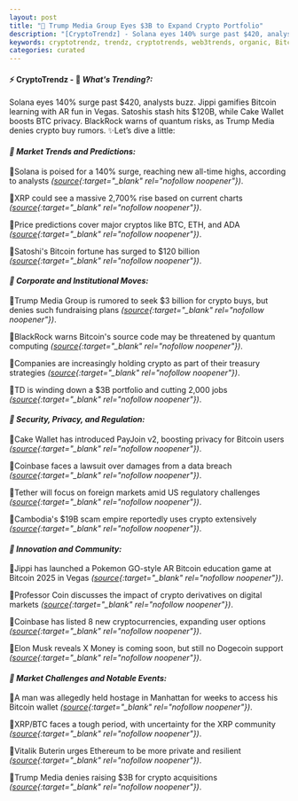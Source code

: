 ```yaml
---
layout: post
title: "🌅 Trump Media Group Eyes $3B to Expand Crypto Portfolio"
description: "[CryptoTrendz] - Solana eyes 140% surge past $420, analysts buzz. Jippi gamifies Bitcoin learning with AR fun in Vegas. Satoshis stash hits $120B, while Cake Wallet boosts BTC privacy. BlackRock warns of quantum risks, as Trump Media denies crypto buy rumors."
keywords: cryptotrendz, trendz, cryptotrends, web3trends, organic, Bitcoin, CEO, BTC, Quantum, Digital, Musk, XRP, Crypto, Ethereum, Analyst
categories: curated
---
```


#### ⚡ CryptoTrendz - 📌 *What's Trending?:*

Solana eyes 140% surge past $420, analysts buzz. Jippi gamifies Bitcoin learning with AR fun in Vegas. Satoshis stash hits $120B, while Cake Wallet boosts BTC privacy. BlackRock warns of quantum risks, as Trump Media denies crypto buy rumors. ✨Let’s dive a little:


#### *🔖 Market Trends and Predictions:*  

🔹Solana is poised for a 140% surge, reaching new all-time highs, according to analysts *([source](https://s.avyag.com/1p7l){:target="_blank" rel="nofollow noopener"})*.  

🔹XRP could see a massive 2,700% rise based on current charts *([source](https://s.avyag.com/bnvr){:target="_blank" rel="nofollow noopener"})*.  

🔹Price predictions cover major cryptos like BTC, ETH, and ADA *([source](https://s.avyag.com/psgi){:target="_blank" rel="nofollow noopener"})*.  

🔹Satoshi's Bitcoin fortune has surged to $120 billion *([source](https://s.avyag.com/iaro){:target="_blank" rel="nofollow noopener"})*.  

#### *🔖 Corporate and Institutional Moves:*  

🔹Trump Media Group is rumored to seek $3 billion for crypto buys, but denies such fundraising plans *([source](https://s.avyag.com/o368){:target="_blank" rel="nofollow noopener"})*.  

🔹BlackRock warns Bitcoin's source code may be threatened by quantum computing *([source](https://s.avyag.com/a3zo){:target="_blank" rel="nofollow noopener"})*.  

🔹Companies are increasingly holding crypto as part of their treasury strategies *([source](https://s.avyag.com/8p52){:target="_blank" rel="nofollow noopener"})*.  

🔹TD is winding down a $3B portfolio and cutting 2,000 jobs *([source](https://s.avyag.com/fkm9){:target="_blank" rel="nofollow noopener"})*.  

#### *🔖 Security, Privacy, and Regulation:*  

🔹Cake Wallet has introduced PayJoin v2, boosting privacy for Bitcoin users *([source](https://s.avyag.com/1xv4){:target="_blank" rel="nofollow noopener"})*.  

🔹Coinbase faces a lawsuit over damages from a data breach *([source](https://s.avyag.com/thpm){:target="_blank" rel="nofollow noopener"})*.  

🔹Tether will focus on foreign markets amid US regulatory challenges *([source](https://s.avyag.com/v6li){:target="_blank" rel="nofollow noopener"})*.  

🔹Cambodia's $19B scam empire reportedly uses crypto extensively *([source](https://s.avyag.com/xojs){:target="_blank" rel="nofollow noopener"})*.  

#### *🔖 Innovation and Community:*  

🔹Jippi has launched a Pokemon GO-style AR Bitcoin education game at Bitcoin 2025 in Vegas *([source](https://s.avyag.com/701f){:target="_blank" rel="nofollow noopener"})*.  

🔹Professor Coin discusses the impact of crypto derivatives on digital markets *([source](https://s.avyag.com/g0sc){:target="_blank" rel="nofollow noopener"})*.  

🔹Coinbase has listed 8 new cryptocurrencies, expanding user options *([source](https://s.avyag.com/gx6p){:target="_blank" rel="nofollow noopener"})*.  

🔹Elon Musk reveals X Money is coming soon, but still no Dogecoin support *([source](https://s.avyag.com/h4gs){:target="_blank" rel="nofollow noopener"})*.  

#### *🔖 Market Challenges and Notable Events:*  

🔹A man was allegedly held hostage in Manhattan for weeks to access his Bitcoin wallet *([source](https://s.avyag.com/1zsk){:target="_blank" rel="nofollow noopener"})*.  

🔹XRP/BTC faces a tough period, with uncertainty for the XRP community *([source](https://s.avyag.com/dccu){:target="_blank" rel="nofollow noopener"})*.  

🔹Vitalik Buterin urges Ethereum to be more private and resilient *([source](https://s.avyag.com/b51y){:target="_blank" rel="nofollow noopener"})*.  

🔹Trump Media denies raising $3B for crypto acquisitions *([source](https://s.avyag.com/k2we){:target="_blank" rel="nofollow noopener"})*.